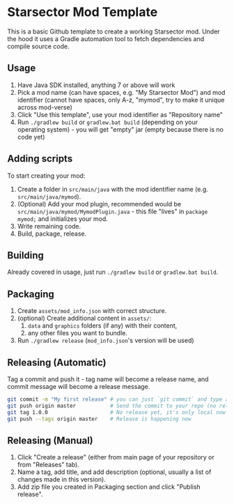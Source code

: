 # Starsector Mod Template

This is a basic Github template to create a working Starsector mod.
Under the hood it uses a Gradle automation tool to fetch dependencies and compile source code.

## Usage

1. Have Java SDK installed, anything 7 or above will work
1. Pick a mod name (can have spaces, e.g. "My Starsector Mod") and mod identifier (cannot have spaces, only A-z, "mymod", try to make it unique across mod-verse)
1. Click "Use this template", use your mod identifier as "Repository name"
1. Run `./gradlew build` or `gradlew.bat build` (depending on your operating system) - you will get "empty" jar (empty because there is no code yet)

## Adding scripts

To start creating your mod:

1. Create a folder in `src/main/java` with the mod identifier name (e.g. `src/main/java/mymod`).
1. (Optional) Add your mod plugin, recommended would be `src/main/java/mymod/MymodPlugin.java` - this file "lives" in `package mymod;` and initializes your mod.
1. Write remaining code.
1. Build, package, release.

## Building

Already covered in usage, just run `./gradlew build` or `gradlew.bat build`.

## Packaging

1. Create `assets/mod_info.json` with correct structure.
1. (optional) Create additional content in `assets/`:
   1. `data` and `graphics` folders (if any) with their content,
   1. any other files you want to bundle.
1. Run `./gradlew release` (`mod_info.json`'s version will be used)


## Releasing (Automatic)

Tag a commit and push it - tag name will become a release name, and commit message will become a release message.

```sh
git commit -m "My first release" # you can just `git commit` and type a body of release as well
git push origin master           # Send the commit to your repo (no release yet)
git tag 1.0.0                    # No release yet, it's only local now
git push --tags origin master    # Release is happening now
```

## Releasing (Manual)

1. Click "Create a release" (either from main page of your repository or from "Releases" tab).
1. Name a tag, add title, and add description (optional, usually a list of changes made in this version).
1. Add zip file you created in Packaging section and click "Publish release".
